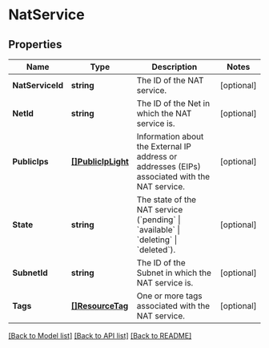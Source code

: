 # NatService

## Properties

Name | Type | Description | Notes
------------ | ------------- | ------------- | -------------
**NatServiceId** | **string** | The ID of the NAT service. | [optional] 
**NetId** | **string** | The ID of the Net in which the NAT service is. | [optional] 
**PublicIps** | [**[]PublicIpLight**](PublicIpLight.md) | Information about the External IP address or addresses (EIPs) associated with the NAT service. | [optional] 
**State** | **string** | The state of the NAT service (&#x60;pending&#x60; \\| &#x60;available&#x60; \\| &#x60;deleting&#x60; \\| &#x60;deleted&#x60;). | [optional] 
**SubnetId** | **string** | The ID of the Subnet in which the NAT service is. | [optional] 
**Tags** | [**[]ResourceTag**](ResourceTag.md) | One or more tags associated with the NAT service. | [optional] 

[[Back to Model list]](../README.md#documentation-for-models) [[Back to API list]](../README.md#documentation-for-api-endpoints) [[Back to README]](../README.md)



